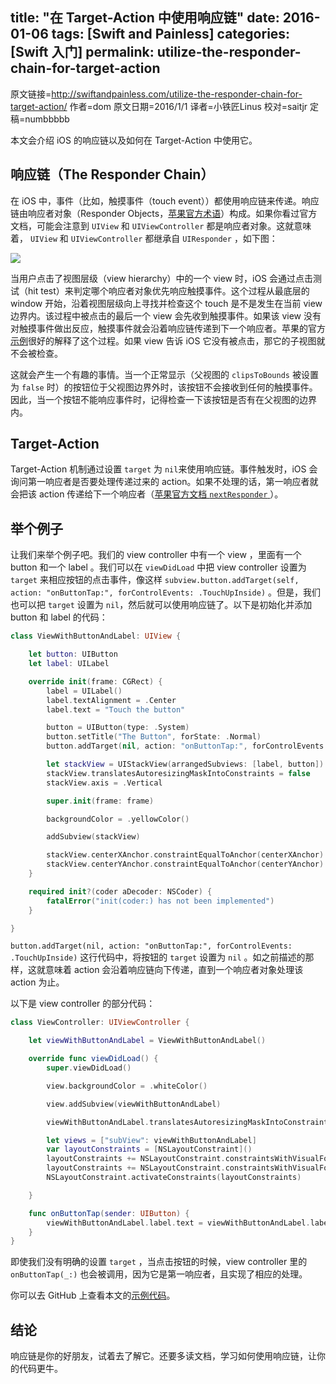 title: "在 Target-Action 中使用响应链"
date: 2016-01-06
tags: [Swift and Painless]
categories: [Swift 入门]
permalink: utilize-the-responder-chain-for-target-action
---

原文链接=http://swiftandpainless.com/utilize-the-responder-chain-for-target-action/
作者=dom
原文日期=2016/1/1
译者=小铁匠Linus
校对=saitjr
定稿=numbbbbb

<!--此处开始正文-->

本文会介绍 iOS 的响应链以及如何在 Target-Action 中使用它。

## 响应链（The Responder Chain）

在 iOS 中，事件（比如，触摸事件（touch event））都使用响应链来传递。响应链由响应者对象（Responder Objects，[苹果官方术语](https://developer.apple.com/library/ios/documentation/EventHandling/Conceptual/EventHandlingiPhoneOS/event_delivery_responder_chain/event_delivery_responder_chain.html#//apple_ref/doc/uid/TP40009541-CH4-SW1)）构成。如果你看过官方文档，可能会注意到 `UIView` 和 `UIViewController` 都是响应者对象。这就意味着， `UIView` 和 `UIViewController` 都继承自 `UIResponder` ，如下图：

![](/img/articles/utilize-the-responder-chain-for-target-action/UIViewDocumentation.png1452047417.154566)

当用户点击了视图层级（view hierarchy）中的一个 view 时，iOS 会通过点击测试（hit test）来判定哪个响应者对象优先响应触摸事件。这个过程从最底层的 window 开始，沿着视图层级向上寻找并检查这个 touch 是不是发生在当前 view 边界内。该过程中被点击的最后一个 view 会先收到触摸事件。如果该 view 没有对触摸事件做出反应，触摸事件就会沿着响应链传递到下一个响应者。苹果的官方[示例](https://developer.apple.com/library/ios/documentation/EventHandling/Conceptual/EventHandlingiPhoneOS/event_delivery_responder_chain/event_delivery_responder_chain.html#//apple_ref/doc/uid/TP40009541-CH4-SW4)很好的解释了这个过程。如果 view 告诉 iOS 它没有被点击，那它的子视图就不会被检查。

这就会产生一个有趣的事情。当一个正常显示（父视图的 `clipsToBounds` 被设置为 `false` 时）的按钮位于父视图边界外时，该按钮不会接收到任何的触摸事件。因此，当一个按钮不能响应事件时，记得检查一下该按钮是否有在父视图的边界内。

## Target-Action

Target-Action 机制通过设置 `target` 为 `nil`来使用响应链。事件触发时，iOS 会询问第一响应者是否要处理传递过来的 action。如果不处理的话，第一响应者就会把该 action 传递给下一个响应者（[苹果官方文档 `nextResponder` ](https://developer.apple.com/library/ios/documentation/UIKit/Reference/UIResponder_Class/index.html#//apple_ref/occ/instm/UIResponder/nextResponder)）。

## 举个例子

让我们来举个例子吧。我们的 view controller 中有一个 view ，里面有一个 button 和一个 label 。我们可以在 `viewDidLoad` 中把 view controller 设置为 `target` 来相应按钮的点击事件，像这样 `subview.button.addTarget(self, action: "onButtonTap:", forControlEvents: .TouchUpInside)` 。但是，我们也可以把 `target` 设置为 `nil`，然后就可以使用响应链了。以下是初始化并添加 button 和 label 的代码：

``` swift
class ViewWithButtonAndLabel: UIView {

    let button: UIButton
    let label: UILabel

    override init(frame: CGRect) {
        label = UILabel()
        label.textAlignment = .Center
        label.text = "Touch the button"

        button = UIButton(type: .System)
        button.setTitle("The Button", forState: .Normal)
        button.addTarget(nil, action: "onButtonTap:", forControlEvents: .TouchUpInside)

        let stackView = UIStackView(arrangedSubviews: [label, button])
        stackView.translatesAutoresizingMaskIntoConstraints = false
        stackView.axis = .Vertical

        super.init(frame: frame)

        backgroundColor = .yellowColor()

        addSubview(stackView)

        stackView.centerXAnchor.constraintEqualToAnchor(centerXAnchor).active = true
        stackView.centerYAnchor.constraintEqualToAnchor(centerYAnchor).active = true
    }

    required init?(coder aDecoder: NSCoder) {
        fatalError("init(coder:) has not been implemented")
    }

}
```

`button.addTarget(nil, action: "onButtonTap:", forControlEvents: .TouchUpInside)` 这行代码中，将按钮的 `target` 设置为 `nil` 。如之前描述的那样，这就意味着 action 会沿着响应链向下传递，直到一个响应者对象处理该 action 为止。

以下是 view controller 的部分代码：

``` swift
class ViewController: UIViewController {

    let viewWithButtonAndLabel = ViewWithButtonAndLabel()

    override func viewDidLoad() {
        super.viewDidLoad()

        view.backgroundColor = .whiteColor()

        view.addSubview(viewWithButtonAndLabel)

        viewWithButtonAndLabel.translatesAutoresizingMaskIntoConstraints = false

        let views = ["subView": viewWithButtonAndLabel]
        var layoutConstraints = [NSLayoutConstraint]()
        layoutConstraints += NSLayoutConstraint.constraintsWithVisualFormat("|-20-[subView]-20-|", options: [], metrics: nil, views: views)
        layoutConstraints += NSLayoutConstraint.constraintsWithVisualFormat("V:|-20-[subView]-20-|", options: [], metrics: nil, views: views)
        NSLayoutConstraint.activateConstraints(layoutConstraints)

    }

    func onButtonTap(sender: UIButton) {
        viewWithButtonAndLabel.label.text = viewWithButtonAndLabel.label.text == "Yeah!" ? "Touch the button" : "Yeah!"
    }
}
```

即使我们没有明确的设置 `target` ，当点击按钮的时候，view controller 里的 `onButtonTap(_:)` 也会被调用，因为它是第一响应者，且实现了相应的处理。

你可以去 GitHub 上查看本文的[示例代码](https://github.com/dasdom/ResponderChainDemo)。

## 结论

响应链是你的好朋友，试着去了解它。还要多读文档，学习如何使用响应链，让你的代码更牛。
